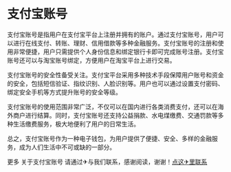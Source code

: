 # 支付宝账号

支付宝账号是指用户在支付宝平台上注册并拥有的账户。通过支付宝账号，用户可以进行在线支付、转账、理财、信用借款等多种金融服务。支付宝账号的注册和使用非常便捷，用户只需提供个人身份信息和绑定银行卡即可完成账号注册。支付宝账号还可以与淘宝账号绑定，方便用户在淘宝平台上进行交易。

支付宝账号的安全性备受关注。支付宝平台采用多种技术手段保障用户账号和资金的安全，包括短信验证、指纹识别、人脸识别等。用户也可以通过设置支付密码、绑定安全手机等方式提升账号的安全等级。

支付宝账号的使用范围非常广泛，不仅可以在国内进行各类消费支付，还可以在海外商户进行结算。同时，支付宝账号还支持公益捐款、水电煤缴费、交通罚款等多种生活缴费服务，极大地便利了用户的日常生活。

总之，支付宝账号作为一种电子钱包，为用户提供了便捷、安全、多样的金融服务，成为人们生活中不可或缺的一部分。

更多 关于支付宝账号 请通过✈与我们联系，感谢阅读，谢谢！[点这✈里联系](https://d.k02.cc)